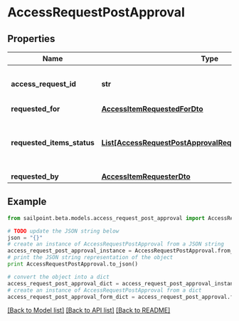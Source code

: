 # AccessRequestPostApproval


## Properties

Name | Type | Description | Notes
------------ | ------------- | ------------- | -------------
**access_request_id** | **str** | The unique ID of the access request. | 
**requested_for** | [**AccessItemRequestedForDto**](AccessItemRequestedForDto.md) |  | 
**requested_items_status** | [**List[AccessRequestPostApprovalRequestedItemsStatusInner]**](AccessRequestPostApprovalRequestedItemsStatusInner.md) | Details on the outcome of each access item. | 
**requested_by** | [**AccessItemRequesterDto**](AccessItemRequesterDto.md) |  | 

## Example

```python
from sailpoint.beta.models.access_request_post_approval import AccessRequestPostApproval

# TODO update the JSON string below
json = "{}"
# create an instance of AccessRequestPostApproval from a JSON string
access_request_post_approval_instance = AccessRequestPostApproval.from_json(json)
# print the JSON string representation of the object
print AccessRequestPostApproval.to_json()

# convert the object into a dict
access_request_post_approval_dict = access_request_post_approval_instance.to_dict()
# create an instance of AccessRequestPostApproval from a dict
access_request_post_approval_form_dict = access_request_post_approval.from_dict(access_request_post_approval_dict)
```
[[Back to Model list]](../README.md#documentation-for-models) [[Back to API list]](../README.md#documentation-for-api-endpoints) [[Back to README]](../README.md)


